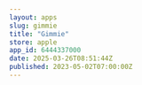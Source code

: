 ```yaml
---
layout: apps
slug: gimmie
title: "Gimmie"
store: apple
app_id: 6444337000
date: 2025-03-26T08:51:44Z
published: 2023-05-02T07:00:00Z
---
```

